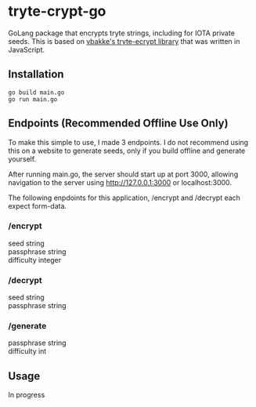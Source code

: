 # tryte-crypt-go
GoLang package that encrypts tryte strings, including for IOTA private seeds. This is based on [vbakke's tryte-ecrypt library](https://github.com/vbakke/tryte-encrypt) that was written in JavaScript.

## Installation
`go build main.go`\
`go run main.go`

## Endpoints (Recommended Offline Use Only)
To make this simple to use, I made 3 endpoints. I do not recommend using this on a website to generate seeds, only if you build offline and generate yourself.

After running main.go, the server should start up at port 3000,
allowing navigation to the server using http://127.0.0.1:3000 or localhost:3000.
    
The following enpdoints for this application, /encrypt and /decrypt each expect form-data.

### /encrypt
seed string \
passphrase  string \
difficulty integer 

### /decrypt
seed string \
passphrase  string 

### /generate
passphrase string \
difficulty int 

## Usage

In progress

